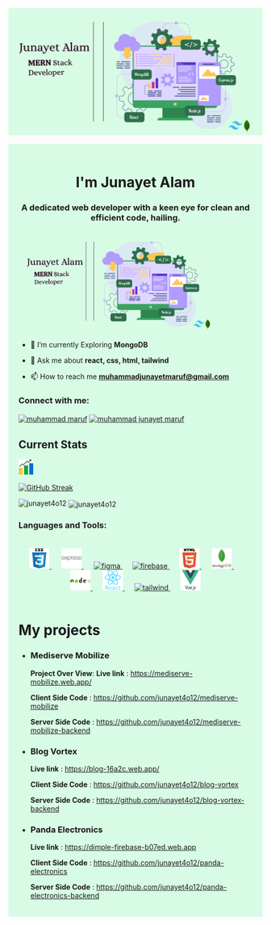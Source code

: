 ![alt text](https://github.com/junayet4o12/junayet4o12/blob/43e146377be501542c909cc01b40e794aeb8aef8/src/Banner/githubBanner.jpg)

<div style="background-color: #d8fbe5; padding: 20px;">


<h1 align="center">I'm Junayet Alam</h1>
 <h3 align="center">A dedicated web developer with a keen eye for clean and efficient code, hailing.</h3>
<p align="left"> 
<a href="https://twitter.com/" target="blank"><img width="400" src="https://github.com/junayet4o12/junayet4o12/blob/43e146377be501542c909cc01b40e794aeb8aef8/src/Banner/githubBanner.jpg" alt="" /></a> </p>



- 🌱 I’m currently Exploring **MongoDB**

- 💬 Ask me about **react, css, html, tailwind**

- 📫 How to reach me **muhammadjunayetmaruf@gmail.com**

<h3 align="left">Connect with me:</h3>
<p align="left">
<a href="https://bd.linkedin.com/in/muhammad-maruf-79b442214" target="blank"><img align="center" src="https://raw.githubusercontent.com/rahuldkjain/github-profile-readme-generator/master/src/images/icons/Social/linked-in-alt.svg" alt="muhammad maruf" height="30" width="40" /></a>
<a href="https://www.facebook.com/profile.php?id=100056107479254&mibextid=qWsEUC" target="blank"><img align="center" src="https://raw.githubusercontent.com/rahuldkjain/github-profile-readme-generator/master/src/images/icons/Social/facebook.svg" alt="muhammad junayet maruf" height="30" width="40" /></a>
</p>

## __Current Stats__

<img height="30" src="https://github.com/junayet4o12/junayet4o12/blob/0b3a74787282f47c7d7c2d0c5a623103a2eaa659/src/logo/stats.png"> 

[![GitHub Streak](https://github-readme-streak-stats.herokuapp.com?user=junayet4o12&theme=gotham&hide_border=true&exclude_days=Sun%2CMon%2CTue%2CWed%2CThu%2CFri%2CSat&card_width=1000)](https://git.io/streak-stats)



<p><img align="left" src="https://github-readme-stats.vercel.app/api/top-langs?username=junayet4o12&show_icons=true&locale=en&layout=compact" alt="junayet4o12" /></p>

<p>&nbsp;<img align="center" src="https://github-readme-stats.vercel.app/api?username=junayet4o12&show_icons=true&locale=en" alt="junayet4o12" /></p>

<h3 align="left">Languages and Tools:</h3>
<p align="center" gap="5" style=" padding: 20px; gap: 20px, background-color: #f0f0f0"> 
    <a href="https://www.w3schools.com/css/" target="_blank" rel="noreferrer"> <img src="https://raw.githubusercontent.com/devicons/devicon/master/icons/css3/css3-original-wordmark.svg" alt="css3" width="40" height="40"/> </a>
   &nbsp;&nbsp;&nbsp;&nbsp; <a href="https://expressjs.com" target="_blank" rel="noreferrer"> <img src="https://raw.githubusercontent.com/devicons/devicon/master/icons/express/express-original-wordmark.svg" alt="express" width="40" height="40"/> </a>
   &nbsp;&nbsp;&nbsp;&nbsp; <a href="https://www.figma.com/" target="_blank" rel="noreferrer"> <img src="https://www.vectorlogo.zone/logos/figma/figma-icon.svg" alt="figma" width="40" height="40"/> </a>
   &nbsp;&nbsp;&nbsp;&nbsp; <a href="https://firebase.google.com/" target="_blank" rel="noreferrer"> <img src="https://www.vectorlogo.zone/logos/firebase/firebase-icon.svg" alt="firebase" width="40" height="40"/> </a>
   &nbsp;&nbsp;&nbsp;&nbsp; <a href="https://www.w3.org/html/" target="_blank" rel="noreferrer"> <img src="https://raw.githubusercontent.com/devicons/devicon/master/icons/html5/html5-original-wordmark.svg" alt="html5" width="40" height="40"/> </a>
   &nbsp;&nbsp;&nbsp;&nbsp; <a href="https://www.mongodb.com/" target="_blank" rel="noreferrer"> <img src="https://raw.githubusercontent.com/devicons/devicon/master/icons/mongodb/mongodb-original-wordmark.svg" alt="mongodb" width="40" height="40"/> </a>
   &nbsp;&nbsp;&nbsp;&nbsp; <a href="https://nodejs.org" target="_blank" rel="noreferrer"> <img src="https://raw.githubusercontent.com/devicons/devicon/master/icons/nodejs/nodejs-original-wordmark.svg" alt="nodejs" width="40" height="40"/> </a>
   &nbsp;&nbsp;&nbsp;&nbsp; <a href="https://reactjs.org/" target="_blank" rel="noreferrer"> <img src="https://raw.githubusercontent.com/devicons/devicon/master/icons/react/react-original-wordmark.svg" alt="react" width="40" height="40"/> </a>
   &nbsp;&nbsp;&nbsp;&nbsp; <a href="https://tailwindcss.com/" target="_blank" rel="noreferrer"> <img src="https://www.vectorlogo.zone/logos/tailwindcss/tailwindcss-icon.svg" alt="tailwind" width="40" height="40"/> </a>
   &nbsp;&nbsp;&nbsp;&nbsp; <a href="https://vuejs.org/" target="_blank" rel="noreferrer"> <img src="https://raw.githubusercontent.com/devicons/devicon/master/icons/vuejs/vuejs-original-wordmark.svg" alt="vuejs" width="40" height="40"/> 
    </a>
</p>

# __My projects__
- ### Mediserve Mobilize
  **Project Over View**:
  **Live link** : https://mediserve-mobilize.web.app/

  **Client Side Code** : https://github.com/junayet4o12/mediserve-mobilize

  **Server Side Code** : https://github.com/junayet4o12/mediserve-mobilize-backend

- ### Blog Vortex
  **Live link** : https://blog-16a2c.web.app/

  **Client Side Code** : https://github.com/junayet4o12/blog-vortex

  **Server Side Code** : https://github.com/junayet4o12/blog-vortex-backend

- ### Panda Electronics
  **Live link** : https://dimple-firebase-b07ed.web.app

  **Client Side Code** : https://github.com/junayet4o12/panda-electronics

  **Server Side Code** : https://github.com/junayet4o12/panda-electronics-backend

</div>






